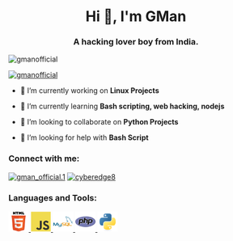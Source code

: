 <h1 align="center">Hi 👋, I'm GMan</h1>
<h3 align="center">A hacking lover boy from India.</h3>

<p align="left"> <img src="https://komarev.com/ghpvc/?username=gmanofficial&label=Profile%20views&color=0e75b6&style=flat" alt="gmanofficial" /> </p>

<p align="left"> <a href="https://github.com/ryo-ma/github-profile-trophy"><img src="https://github-profile-trophy.vercel.app/?username=gmanofficial" alt="gmanofficial" /></a> </p>

- 🔭 I’m currently working on **Linux Projects**

- 🌱 I’m currently learning **Bash scripting, web hacking, nodejs**

- 👯 I’m looking to collaborate on **Python Projects**

- 🤝 I’m looking for help with **Bash Script**

<h3 align="left">Connect with me:</h3>
<p align="left">
<a href="https://instagram.com/gman_official.1" target="blank"><img align="center" src="https://raw.githubusercontent.com/rahuldkjain/github-profile-readme-generator/master/src/images/icons/Social/instagram.svg" alt="gman_official.1" height="30" width="40" /></a>
<a href="https://www.youtube.com/c/cyberedge8" target="blank"><img align="center" src="https://raw.githubusercontent.com/rahuldkjain/github-profile-readme-generator/master/src/images/icons/Social/youtube.svg" alt="cyberedge8" height="30" width="40" /></a>
</p>

<h3 align="left">Languages and Tools:</h3>
<p align="left"> <a href="https://www.w3.org/html/" target="_blank" rel="noreferrer"> <img src="https://raw.githubusercontent.com/devicons/devicon/master/icons/html5/html5-original-wordmark.svg" alt="html5" width="40" height="40"/> </a> <a href="https://developer.mozilla.org/en-US/docs/Web/JavaScript" target="_blank" rel="noreferrer"> <img src="https://raw.githubusercontent.com/devicons/devicon/master/icons/javascript/javascript-original.svg" alt="javascript" width="40" height="40"/> </a> <a href="https://www.mysql.com/" target="_blank" rel="noreferrer"> <img src="https://raw.githubusercontent.com/devicons/devicon/master/icons/mysql/mysql-original-wordmark.svg" alt="mysql" width="40" height="40"/> </a> <a href="https://www.php.net" target="_blank" rel="noreferrer"> <img src="https://raw.githubusercontent.com/devicons/devicon/master/icons/php/php-original.svg" alt="php" width="40" height="40"/> </a> <a href="https://www.python.org" target="_blank" rel="noreferrer"> <img src="https://raw.githubusercontent.com/devicons/devicon/master/icons/python/python-original.svg" alt="python" width="40" height="40"/> </a> </p>
